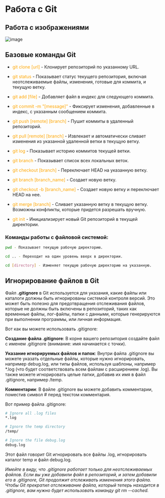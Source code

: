 # Работа с Git

## Работа с изображениями
![image](git_mem.jpg)

## Базовые команды Git

- <span style="color:orange">git clone [url]</span> - Клонирует репозиторий по указанному URL.

- <span style="color:orange">git status</span> - Показывает статус текущего репозитория, включая неотслеживаемые файлы, изменения, готовые для коммита, и текущую ветку.

- <span style="color:orange">git add [file]</span> - Добавляет файл в индекс для следующего коммита.

- <span style="color:orange">git commit -m "[message]"</span> - Фиксирует изменения, добавленные в индекс, с указанным сообщением коммита.

- <span style="color:orange">git push [remote] [branch]</span> - Пушит коммиты в удаленный репозиторий.

- <span style="color:orange">git pull [remote] [branch]</span> - Извлекает и автоматически сливает изменения из указанной удаленной ветки в текущую ветку.

- <span style="color:orange">git log</span> - Показывает историю коммитов текущей ветки.

- <span style="color:orange">git branch</span> - Показывает список всех локальных веток.

- <span style="color:orange">git checkout [branch]</span> - Переключает HEAD на указанную ветку.

- <span style="color:orange">git branch [branch_name]</span> - Создает новую ветку.

- <span style="color:orange">git checkout -b [branch_name]</span> - Создает новую ветку и переключает HEAD на нее.

- <span style="color:orange">git merge [branch]</span> - Сливает указанную ветку в текущую ветку. Возможны конфликты, которые придется разрешать вручную.

- <span style="color:orange">git init</span> - Инициализирует новый Git репозиторий в текущей директории.


### Команды работы с файловой системой:

```bash
pwd - Показывает текущую рабочую директорию.

cd .. - Переходит на один уровень вверх в директории.

cd [directory] - Изменяет текущую рабочую директорию на указанную.
```

## Игнорирование файлов в Git

Файл **.gitignore** в Git используется для указания, какие файлы или каталоги должны быть игнорированы системой контроля версий. Это может быть полезно для предотвращения отслеживания файлов, которые не должны быть включены в репозиторий, таких как временные файлы, лог-файлы, папки с данными, которые генерируются при выполнении программы, или личная информация.

Вот как вы можете использовать .gitignore:

**Создание файла .gitignore**: В корне вашего репозитория создайте файл с именем .gitignore (внимание: имя начинается с точки).

**Указание игнорируемых файлов и папок**: Внутри файла .gitignore вы можете указать отдельные файлы, которые нужно игнорировать, например debug.log, или типы файлов, используя шаблоны, например *.log (что будет соответствовать всем файлам с расширением .log). Вы также можете игнорировать целые папки, добавив их имя в файл .gitignore, например /temp.

**Комментарии**: В файле .gitignore вы можете добавить комментарии, поместив символ # перед текстом комментария.

Вот пример файла .gitignore:

```bash
# Ignore all .log files
*.log

# Ignore the temp directory
/temp/

# Ignore the file debug.log
debug.log
```

Этот файл говорит Git игнорировать все файлы .log, игнорировать каталог temp и файл debug.log.

*Имейте в виду, что .gitignore работает только для неотслеживаемых файлов. Если вы уже добавили файл в репозиторий, и затем добавили его в .gitignore, Git продолжит отслеживать изменения этого файла. Чтобы Git прекратил отслеживание файла, который теперь находится в .gitignore, вам нужно будет использовать команду git rm --cached.*